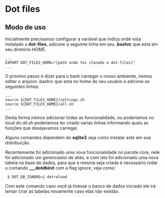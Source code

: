 Dot files
=========

Modo de uso
-----------

Inicialmente precisamos configurar a variável que indica onde esta instalado o **dot-files**, adicone a seguinte linha em seu **.bashrc** que esta em seu diretório HOME.

<pre><code>...
EXPORT DOT_FILES_HOME="[path onde foi clonado o dot-files]"
...</code></pre>

O próximo passo é dizer para o bash carregar o nosso ambiente, iremos editar o arquivo .bashrc que esta no home do seu usuário e adicone as seguintes linhas:

<pre><code>...
source ${DOT_FILES_HOME}/settings.sh
source ${DOT_FILES_HOME}/all.sh
...</code></pre>

Desta forma iremos adicionar todas as funcionalidade, ou poderiamos no local do *all.sh* poderiamos ter criado varias linhas informando quais as funções que desejavamos carregar.

Alguns comandos dependem do **sqlite3** veja como instalar este em sua distribuição.

Recentemente foi adicionado uma nova funcionalidade no pacote core, nele foi adicionado um gerenciador de alias, e com isto foi adicionado uma nova tabela na base de dados, para que a mesma seja criada é necessário rodar o comando **___dotdbinit** com a flag ignore, veja como:

<pre><code> $ DOT_DB_IGNORE=1 dotreload</code></pre>

 Com este comando caso você já tivesse o banco de dados iniciado ele irá tentar criar as tabelas novamente caso elas não existão.
